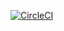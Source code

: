[![CircleCI](https://circleci.com/gh/aliabdolazimi10/cicleciTest.svg?style=shield)](https://circleci.com/gh/aliabdolazimi10/cicleciTest)
